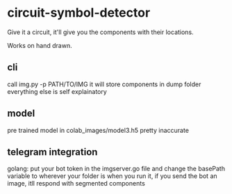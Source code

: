 # circuit-symbol-detector
Give it a circuit, it'll give you the components with their locations.

Works on hand drawn.

## cli
call img.py -p PATH/TO/IMG
it will store components in dump folder
everything else is self explainatory

## model
pre trained model in colab_images/model3.h5 pretty inaccurate

## telegram integration
golang: put your bot token in the imgserver.go file and change the basePath variable to wherever your folder is
when you run it, if you send the bot an image, itll respond with segmented components